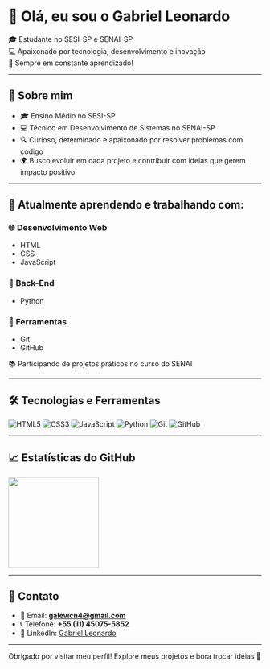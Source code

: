 # 👋 Olá, eu sou o Gabriel Leonardo

🎓 Estudante no SESI-SP e SENAI-SP  
💻 Apaixonado por tecnologia, desenvolvimento e inovação  
🚀 Sempre em constante aprendizado!

---

## 🧠 Sobre mim

- 🎓 Ensino Médio no SESI-SP  
- 💻 Técnico em Desenvolvimento de Sistemas no SENAI-SP  
- 🔍 Curioso, determinado e apaixonado por resolver problemas com código  
- 🌍 Busco evoluir em cada projeto e contribuir com ideias que gerem impacto positivo  

---

## 💼 Atualmente aprendendo e trabalhando com:

### 🌐 Desenvolvimento Web
- HTML  
- CSS  
- JavaScript  

### 🐍 Back-End
- Python  

### 🔧 Ferramentas
- Git  
- GitHub  

📚 Participando de projetos práticos no curso do SENAI

---

## 🛠️ Tecnologias e Ferramentas

![HTML5](https://img.shields.io/badge/HTML5-E34F26?style=flat-square&logo=html5&logoColor=white)
![CSS3](https://img.shields.io/badge/CSS3-1572B6?style=flat-square&logo=css3&logoColor=white)
![JavaScript](https://img.shields.io/badge/JavaScript-F7DF1E?style=flat-square&logo=javascript&logoColor=black)
![Python](https://img.shields.io/badge/Python-3776AB?style=flat-square&logo=python&logoColor=white)
![Git](https://img.shields.io/badge/Git-F05032?style=flat-square&logo=git&logoColor=white)
![GitHub](https://img.shields.io/badge/GitHub-181717?style=flat-square&logo=github&logoColor=white)

---

## 📈 Estatísticas do GitHub

<p align="left">
  <img height="180em" src="https://github-readme-stats.vercel.app/api?username=GabrielLeonardoVC&show_icons=true&theme=github_dark&hide_title=false&hide_border=true" />
</p>

---

## 📱 Contato

- 📧 Email: **galevicn4@gmail.com**  
- 📞 Telefone: **+55 (11) 45075-5852**  
- 💼 LinkedIn: [Gabriel Leonardo](https://www.linkedin.com/in/gabriel-leonardo-vicente-cancian-a0793a378/)  

---

Obrigado por visitar meu perfil! Explore meus projetos e bora trocar ideias 🚀
